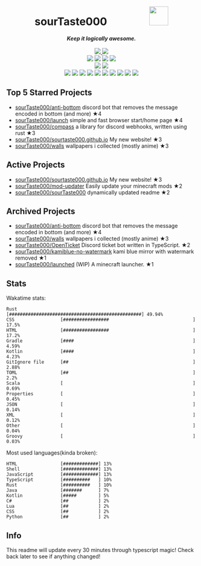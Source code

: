 <!-- deno-fmt-ignore-file -->
<h1 align="center">sourTaste000&emsp;&emsp;&emsp;&emsp;<img src="https://avatars.githubusercontent.com/u/47074495" width="50px"></h1>
<div align="center">
  <b><i>Keep it logically awesome.</i></b>
  <br />
  <br />
  <a href="https://heartbeat.sourtaste000.dev">
    <img src="https://img.shields.io/badge/dynamic/json?color=ffaaea&label=Last%20seen&query=last_beat_formatted&suffix=%20ago&url=https%3A%2F%2Fheartbeat.sourtaste000.dev%2Fapi%2Fstats" />
  </a>
  <img src="https://img.shields.io/badge/Discord-sourTaste000%232391-e9d3d0?labelColor=4c566a&logo=Discord" />
  <br />
  <img src="https://img.shields.io/badge/-Vim-%23f4d3d5?logo=Vim&labelColor=4c566a" />
  <img src="https://img.shields.io/badge/-CLion-%23ffb4ed?logo=CLion&labelColor=4c566a" />
  <img src="https://img.shields.io/badge/-IntellJ IDEA-%23f69ee1?logo=IntelliJIDEA&labelColor=4c566a" />
  <img src="https://img.shields.io/badge/-Visual Studio Code-%23ffc9e5?logo=VisualStudioCode&labelColor=4c566a" />
  <br />
  <img src="https://img.shields.io/badge/-macOS-%23ffbeef?logo=macOS&labelColor=4c566a" />
  <img src="https://img.shields.io/badge/-Linux-%23ec91d8?logo=Linux&labelColor=4c566a" />
  <br />
<img src="https://img.shields.io/badge/-TypeScript-f8edeb" />
<img src="https://img.shields.io/badge/-HTML-ffe5d9" />
<img src="https://img.shields.io/badge/-Rust-e8e8e4" />
<img src="https://img.shields.io/badge/-other-fec5bb" />
<img src="https://img.shields.io/badge/-Shell-fcd5ce" />
<img src="https://img.shields.io/badge/-Kotlin-fec89a" />
<img src="https://img.shields.io/badge/-Java-d8e2dc" />
<img src="https://img.shields.io/badge/-Swift-fae1dd" />
<img src="https://img.shields.io/badge/-JavaScript-ffd7ba" />
<img src="https://img.shields.io/badge/-CSS-ece4db" />
  <br />
</div>

## Top 5 Starred Projects

- [sourTaste000/anti-bottom](https://github.com/sourTaste000/anti-bottom) discord bot that removes the message encoded in bottom (and more) ★4
- [sourTaste000/launch](https://github.com/sourTaste000/launch) simple and fast browser start/home page ★4
- [sourTaste000/compass](https://github.com/sourTaste000/compass) a library for discord webhooks, written using rust ★3
- [sourTaste000/sourtaste000.github.io](https://github.com/sourTaste000/sourtaste000.github.io) My new website! ★3
- [sourTaste000/walls](https://github.com/sourTaste000/walls) wallpapers i collected (mostly anime) ★3

## Active Projects

- [sourTaste000/sourtaste000.github.io](https://github.com/sourTaste000/sourtaste000.github.io) My new website! ★3
- [sourTaste000/mod-updater](https://github.com/sourTaste000/mod-updater) Easily update your minecraft mods ★2
- [sourTaste000/sourTaste000](https://github.com/sourTaste000/sourTaste000) dynamically updated readme ★2

## Archived Projects

- [sourTaste000/anti-bottom](https://github.com/sourTaste000/anti-bottom) discord bot that removes the message encoded in bottom (and more) ★4
- [sourTaste000/walls](https://github.com/sourTaste000/walls) wallpapers i collected (mostly anime) ★3
- [sourTaste000/OpenTicket](https://github.com/sourTaste000/OpenTicket) Discord ticket bot written in TypeScript. ★2
- [sourTaste000/kamiblue-no-watermark](https://github.com/sourTaste000/kamiblue-no-watermark) kami blue mirror with watermark removed ★1
- [sourTaste000/launched](https://github.com/sourTaste000/launched) (WIP) A minecraft launcher. ★1

## Stats

Wakatime stats:
```
Rust                [#################################################] 49.94%
CSS                 [#################                               ] 17.5%
HTML                [#################                               ] 17.2%
Gradle              [####                                            ] 4.59%
Kotlin              [####                                            ] 4.23%
GitIgnore file      [##                                              ] 2.88%
TOML                [##                                              ] 2.2%
Scala               [                                                ] 0.69%
Properties          [                                                ] 0.45%
JSON                [                                                ] 0.14%
XML                 [                                                ] 0.12%
Other               [                                                ] 0.04%
Groovy              [                                                ] 0.03%
```

Most used languages(kinda broken):
```
HTML                [#############] 13%
Shell               [#############] 13%
JavaScript          [#############] 13%
TypeScript          [##########   ] 10%
Rust                [##########   ] 10%
Java                [#######      ] 7%
Kotlin              [#####        ] 5%
C#                  [##           ] 2%
Lua                 [##           ] 2%
CSS                 [##           ] 2%
Python              [##           ] 2%
```

## Info

This readme will update every 30 minutes through typescript magic! Check back later to see if anything changed!
